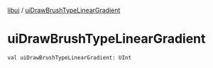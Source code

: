 [libui](index.md) / [uiDrawBrushTypeLinearGradient](./ui-draw-brush-type-linear-gradient.md)

# uiDrawBrushTypeLinearGradient

`val uiDrawBrushTypeLinearGradient: UInt`